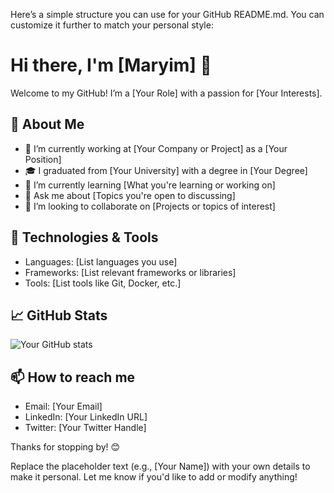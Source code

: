 Here’s a simple structure you can use for your GitHub README.md. You can customize it further to match your personal style:

# Hi there, I'm [Maryim] 👋

Welcome to my GitHub! I’m a [Your Role] with a passion for [Your Interests]. 

## 🚀 About Me

- 💼 I’m currently working at [Your Company or Project] as a [Your Position]
- 🎓 I graduated from [Your University] with a degree in [Your Degree]
- 🌱 I’m currently learning [What you're learning or working on]
- 💬 Ask me about [Topics you're open to discussing]
- 👯 I’m looking to collaborate on [Projects or topics of interest]

## 🔧 Technologies & Tools

- Languages: [List languages you use]
- Frameworks: [List relevant frameworks or libraries]
- Tools: [List tools like Git, Docker, etc.]

## 📈 GitHub Stats

![Your GitHub stats](https://github-readme-stats.vercel.app/api?username=maryim123456&show_icons=true&theme=radical)

## 📫 How to reach me

- Email: [Your Email]
- LinkedIn: [Your LinkedIn URL]
- Twitter: [Your Twitter Handle]

Thanks for stopping by! 😊

Replace the placeholder text (e.g., [Your Name]) with your own details to make it personal. Let me know if you'd like to add or modify anything!

